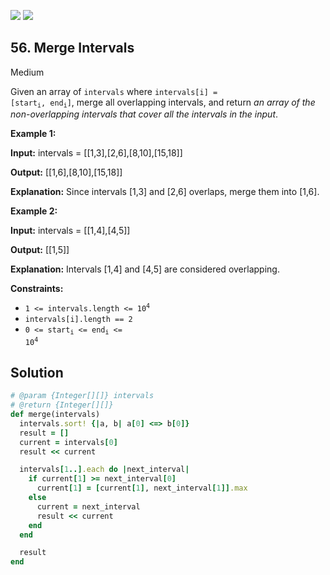 [![](https://img.shields.io/github/stars/LeetCode-in-Ruby/LeetCode-in-Ruby?label=Stars&style=flat-square)](https://github.com/LeetCode-in-Ruby/LeetCode-in-Ruby)
[![](https://img.shields.io/github/forks/LeetCode-in-Ruby/LeetCode-in-Ruby?label=Fork%20me%20on%20GitHub%20&style=flat-square)](https://github.com/LeetCode-in-Ruby/LeetCode-in-Ruby/fork)

## 56\. Merge Intervals

Medium

Given an array of `intervals` where <code>intervals[i] = [start<sub>i</sub>, end<sub>i</sub>]</code>, merge all overlapping intervals, and return _an array of the non-overlapping intervals that cover all the intervals in the input_.

**Example 1:**

**Input:** intervals = \[\[1,3],[2,6],[8,10],[15,18]]

**Output:** [[1,6],[8,10],[15,18]]

**Explanation:** Since intervals [1,3] and [2,6] overlaps, merge them into [1,6]. 

**Example 2:**

**Input:** intervals = \[\[1,4],[4,5]]

**Output:** [[1,5]]

**Explanation:** Intervals [1,4] and [4,5] are considered overlapping. 

**Constraints:**

*   <code>1 <= intervals.length <= 10<sup>4</sup></code>
*   `intervals[i].length == 2`
*   <code>0 <= start<sub>i</sub> <= end<sub>i</sub> <= 10<sup>4</sup></code>

## Solution

```ruby
# @param {Integer[][]} intervals
# @return {Integer[][]}
def merge(intervals)
  intervals.sort! {|a, b| a[0] <=> b[0]}
  result = []
  current = intervals[0]
  result << current

  intervals[1..].each do |next_interval|
    if current[1] >= next_interval[0]
      current[1] = [current[1], next_interval[1]].max
    else
      current = next_interval
      result << current
    end
  end

  result
end
```